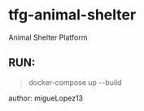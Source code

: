 # tfg-animal-shelter
Animal Shelter Platform

## RUN:

> docker-compose up --build

author: migueLopez13
